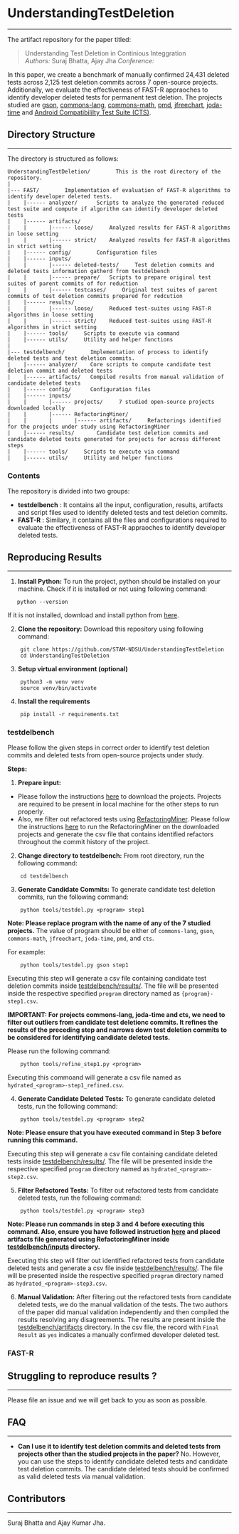 # UnderstandingTestDeletion

---

The artifact repository for the paper titled:

> Understanding Test Deletion in Continious Integgration  
> _Authors:_ Suraj Bhatta, Ajay Jha
> _Conference:_

In this paper, we create a benchmark of manually confirmed 24,431 deleted tests across 2,125 test deletion commits across 7 open-source projects. Additionally, we evaluate the effectiveness of FAST-R appraoches to identify developer deleted tests for permanent test deletion. The projects studied are [gson](https://github.com/google/gson.git), [commons-lang](https://github.com/apache/commons-lang.git), [commons-math](https://github.com/apache/commons-math.git), [pmd](https://github.com/pmd/pmd.git), [jfreechart](https://github.com/jfree/jfreechart.git), [joda-time](https://github.com/JodaOrg/joda-time.git) and [Android Compatibililty Test Suite (CTS)](https://android.googlesource.com/platform/cts).

## Directory Structure

---

The directory is structured as follows:

    UnderstandingTestDeletion/        This is the root directory of the repository.
    |
    |--- FAST/        Implementation of evaluation of FAST-R algorithms to identify developer deleted tests.
    |    |------ analyzer/      Scripts to analyze the generated reduced test suite and compute if algorithm can identify developer deleted tests
    |    |------ artifacts/
    |    |       |------ loose/     Analyzed results for FAST-R algorithms in loose setting
    |    |       |------ strict/    Analyzed results for FAST-R algorithms in strict setting
    |    |------ config/        Configuration files
    |    |------ inputs/
    |    |       |------ deleted-tests/     Test deletion commits and deleted tests information gatherd from testdelbench
    |    |       |------ prepare/   Scripts to prepare original test suites of parent commits of for reduction
    |    |       |------ testcases/     Original test suites of parent commits of test deletion commits prepared for redcution
    |    |------ results/
    |    |       |------ loose/     Reduced test-suites using FAST-R algorithms in loose setting
    |    |       |------ strict/    Reduced test-suites using FAST-R algorithms in strict setting
    |    |------ tools/     Scripts to execute via command
    |    |------ utils/     Utility and helper functions
    |
    |--- testdelbench/        Implementation of process to identify deleted tests and test deletion commits.
    |    |------ analyzer/    Core scripts to compute candidate test deletion commit and deleted tests
    |    |------ artifacts/   Compiled results from manual validation of candidate deleted tests
    |    |------ config/      Configuration files
    |    |------ inputs/
    |    |       |------ projects/     7 studied open-source projects downloaded locally
    |    |       |------ RefactoringMiner/
    |    |       |       |------ artifacts/     Refactorings identified for the projects under study using RefactoringMiner
    |    |------ results/       Candidate test deletion commits and candidate deleted tests generated for projects for across different steps
    |    |------ tools/     Scripts to execute via command
    |    |------ utils/     Utility and helper functions

### Contents

The repository is divided into two groups:

- **testdelbench** : It contains all the input, configuration, results, artifacts and script files used to identify deleted tests and test deletion commits.
- **FAST-R** : Similary, it contains all the files and configurations required to evaluate the effectiveness of FAST-R appraoches to identify developer deleted tests.

## Reproducing Results

---

1. **Install Python:** To run the project, python should be installed on your machine.
   Check if it is installed or not using following command:

```
   python --version
```

If it is not installed, download and install python from [here](https://www.python.org/downloads/).

2. **Clone the repository:** Download this repository using following command:

```
    git clone https://github.com/STAM-NDSU/UnderstandingTestDeletion
    cd UnderstandingTestDeletion
```

3. **Setup virtual environment (optional)**

```
    python3 -m venv venv
    source venv/bin/activate
```

4. **Install the requirements**

```
    pip install -r requirements.txt
```

### testdelbench

Please follow the given steps in correct order to identify test deletion commits and deleted tests from open-source projects under study.

**Steps:**

1. **Prepare input:**

- Please follow the instructions [here](/testdelbench/inputs/projects/README.md) to download the projects. Projects are required to be present in local machine for the other steps to run properly.
- Also, we filter out refactored tests using [RefactoringMiner](https://github.com/tsantalis/RefactoringMiner). Please follow the instructions [here](/testdelbench/inputs/RefactoringMiner/README.md) to run the RefactoringMiner on the downloaded projects and generate the csv file that contains identified refactors throughout the commit history of the project.

2. **Change directory to testdelbench:** From root directory, run the following command:

```
    cd testdelbench
```

3. **Generate Candidate Commits:** To generate candidate test deletion commits, run the following command:

```
    python tools/testdel.py <program> step1
```

**Note: Please replace program with the name of any of the 7 studied projects.**
The value of program should be either of `commons-lang`, `gson`, `commons-math`, `jfreechart`, `joda-time`, `pmd`, and `cts`.

For example:

```
    python tools/testdel.py gson step1
```

Executing this step will generate a csv file containing candidate test deletion commits inside [testdelbench/results/](/testdelbench/results/). The file will be presented inside the respective
specified `program` directory named as `{program}-step1.csv`.

**IMPORTANT: For projects commons-lang, joda-time and cts, we need to filter out outliers from candidate test deletionc commits. It refines the results of the preceding step and narrows down test deletion commits to be considered for identifying candidate deleted tests.**

Please run the following command:

```
    python tools/refine_step1.py <program>
```

Executing this commoand will generate a csv file named as `hydrated_<program>-step1_refined.csv`.

4. **Generate Candidate Deleted Tests:** To generate candidate deleted tests, run the following command:

```
    python tools/testdel.py <program> step2
```

**Note: Please ensure that you have executed command in Step 3 before running this command.**

Executing this step will generate a csv file containing candidate deleted tests inside [testdelbench/results/](/testdelbench/results/). The file will be presented inside the respective
specified `program` directory named as `hydrated_<program>-step2.csv`.

5. **Filter Refactored Tests:** To filter out refactored tests from candidate deleted tests, run the following command:

```
    python tools/testdel.py <program> step3
```

**Note: Please run commands in step 3 and 4 before executing this command. Also, ensure you have followed instruction [here](/testdelbench/inputs/RefactoringMiner/README.md) and placed artifacts file generated using RefactoringMiner inside [testdelbench/inputs](/testdelbench/inputs/RefactoringMiner/artifacts/) directory.**

Executing this step will filter out identified refactored tests from candidate deleted tests and generate a csv file inside [testdelbench/results/](/testdelbench/results/). The file will be presented inside the respective specified `program` directory named as `hydrated_<program>-step3.csv`.

6. **Manual Validation:** After filtering out the refactored tests from candidate deleted tests, we do the manual validation of the tests. The two authors of the paper did manual validation independently and then compiled the results resolving any disagreements. The results are present inside the [testdelbench/artifacts](/testdelbench/artifacts/) directory.
   In the csv file, the record with `Final Result` as `yes` indicates a manually confirmed developer deleted test.

### FAST-R

## Struggling to reproduce results ?

---

Please file an issue and we will get back to you as soon as possible.

## FAQ

---

- **Can I use it to identify test deletion commits and deleted tests from projects other than the studied projects in the paper?**
  No. However, you can use the steps to identify candidate deleted tests and candidate test deletion commits. The candidate deleted tests should be confirmed as valid deleted tests via manual validation.

## Contributors

---

Suraj Bhatta and Ajay Kumar Jha.
